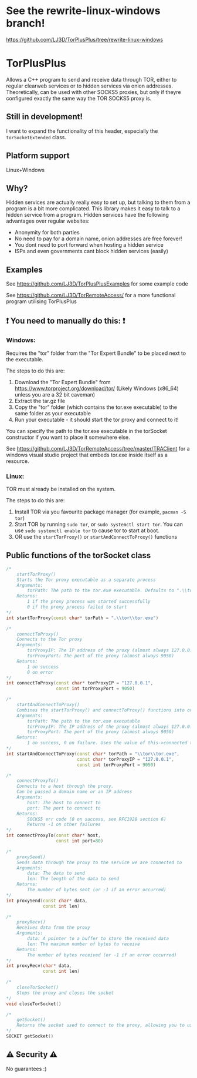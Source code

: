 # See the rewrite-linux-windows branch!
https://github.com/LJ3D/TorPlusPlus/tree/rewrite-linux-windows

# TorPlusPlus
Allows a C++ program to send and receive data through TOR, either to regular clearweb services or to hidden services via onion addresses.
Theoretically, can be used with other SOCKS5 proxies, but only if theyre configured exactly the same way the TOR SOCKS5 proxy is.

## Still in development!
I want to expand the functionality of this header, especially the `torSocketExtended` class.

## Platform support
Linux+Windows

## Why?
Hidden services are actually really easy to set up, but talking to them from a program is a bit more complicated. This library makes it easy to talk to a hidden service from a program.
Hidden services have the following advantages over regular websites:
- Anonymity for both parties
- No need to pay for a domain name, onion addresses are free forever!
- You dont need to port forward when hosting a hidden service
- ISPs and even governments cant block hidden services (easily)

## Examples
See https://github.com/LJ3D/TorPlusPlusExamples for some example code

See https://github.com/LJ3D/TorRemoteAccess/ for a more functional program utilising TorPlusPlus

## ❗ You need to manually do this: ❗
### Windows:
Requires the "tor" folder from the "Tor Expert Bundle" to be placed next to the executable.

The steps to do this are:
1. Download the "Tor Expert Bundle" from https://www.torproject.org/download/tor/ (Likely Windows (x86_64) unless you are a 32 bit caveman)
2. Extract the tar.gz file
3. Copy the "tor" folder (which contains the tor.exe executable) to the same folder as your executable
4. Run your executable - it should start the tor proxy and connect to it!

You can specify the path to the tor.exe executable in the torSocket constructor if you want to place it somewhere else.

See https://github.com/LJ3D/TorRemoteAccess/tree/master/TRAClient for a windows visual studio project that embeds tor.exe inside itself as a resource.

### Linux:
TOR must already be installed on the system.

The steps to do this are:
1. Install TOR via you favourite package manager (for example, `pacman -S tor`)
2. Start TOR by running `sudo tor`, or `sudo systemctl start tor`. You can use `sudo systemctl enable tor` to cause tor to start at boot.
3. OR use the `startTorProxy()` or `startAndConnectToProxy()` functions

## Public functions of the torSocket class
```c++
/*
    startTorProxy()
    Starts the Tor proxy executable as a separate process
    Arguments:
        torPath: The path to the tor.exe executable. Defaults to ".\\tor\\tor.exe"
    Returns:
        1 if the proxy process was started successfully
        0 if the proxy process failed to start
*/
int startTorProxy(const char* torPath = ".\\tor\\tor.exe")
```
```c++
/*
    connectToProxy()
    Connects to the Tor proxy
    Arguments:
        torProxyIP: The IP address of the proxy (almost always 127.0.0.1)
        torProxyPort: The port of the proxy (almost always 9050)
    Returns:
        1 on success
        0 on error
*/
int connectToProxy(const char* torProxyIP = "127.0.0.1",
                   const int torProxyPort = 9050)
```
```c++
/*
    startAndConnectToProxy()
    Combines the startTorProxy() and connectToProxy() functions into one function for convenience
    Arguments:
        torPath: The path to the tor.exe executable
        torProxyIP: The IP address of the proxy (almost always 127.0.0.1)
        torProxyPort: The port of the proxy (almost always 9050)
    Returns:
        1 on success, 0 on failure. Uses the value of this->connected to determine success or failure if this->startTorProxy() returns 1
*/
int startAndConnectToProxy(const char* torPath = "\\tor\\tor.exe",
                           const char* torProxyIP = "127.0.0.1",
                           const int torProxyPort = 9050)
```
```c++
/*
    connectProxyTo()
    Connects to a host through the proxy.
    Can be passed a domain name or an IP address
    Arguments:
        host: The host to connect to
        port: The port to connect to
    Returns:
        SOCKS5 err code (0 on success, see RFC1928 section 6)
        Returns -1 on other failures
*/
int connectProxyTo(const char* host, 
                   const int port=80)
```
```c++
/*
    proxySend()
    Sends data through the proxy to the service we are connected to
    Arguments:
        data: The data to send
        len: The length of the data to send
    Returns:
        The number of bytes sent (or -1 if an error occurred)
*/
int proxySend(const char* data, 
              const int len)
```
```c++
/*
    proxyRecv()
    Receives data from the proxy
    Arguments:
        data: A pointer to a buffer to store the received data
        len: The maximum number of bytes to receive
    Returns:
        The number of bytes received (or -1 if an error occurred)
*/
int proxyRecv(char* data, 
              const int len)
```
```c++
/*
    closeTorSocket()
    Stops the proxy and closes the socket
*/
void closeTorSocket()
```
```c++
/*
    getSocket()
    Returns the socket used to connect to the proxy, allowing you to use the socket directly (in case you need to do something that this class doesn't support)
*/
SOCKET getSocket()

```

## ⚠️ Security ⚠️
No guarantees :)
